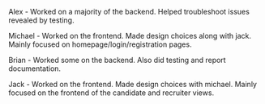 Alex - Worked on a majority of the backend. Helped troubleshoot issues revealed by testing. <br>

Michael - Worked on the frontend. Made design choices along with jack. Mainly focused on homepage/login/registration pages. <br>

Brian - Worked some on the backend. Also did testing and report documentation. <br>

Jack - Worked on the frontend. Made design choices with michael. Mainly focused on the frontend of the candidate and recruiter views. <br>
